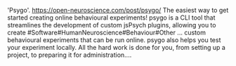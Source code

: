 'Psygo'. https://open-neuroscience.com/post/psygo/
The easiest way to get started creating online behavioural experiments! psygo is a CLI tool that streamlines the development of custom jsPsych plugins, allowing you to create #Software#HumanNeuroscience#Behaviour#Other ...
 custom behavioural experiments that can be run online. psygo also helps you test your experiment locally. All the hard work is done for you, from setting up a project, to preparing it for administration....
